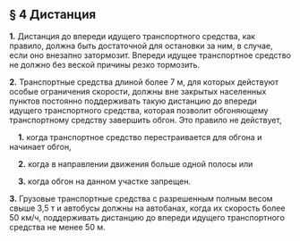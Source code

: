 ## § 4 Дистанция

**1.** Дистанция до впереди идущего транспортного средства, как правило, должна быть достаточной для остановки за ним, в случае, если оно внезапно затормозит. Впереди идущее транспортное средство не должно без веской причины резко тормозить.

**2.** Транспортные средства длиной более 7 м, для которых действуют особые ограничения скорости, должны вне закрытых населенных пунктов постоянно поддерживать такую дистанцию до впереди идущего транспортного средства, которая позволит обгоняющему транспортному средству завершить обгон. Это правило не действует,

&nbsp;&nbsp;&nbsp;&nbsp;**1.** когда транспортное средство перестраивается для обгона и начинает обгон,

&nbsp;&nbsp;&nbsp;&nbsp;**2.** когда в направлении движения больше одной полосы или

&nbsp;&nbsp;&nbsp;&nbsp;**3.** когда обгон на данном участке запрещен.

**3.** Грузовые транспортные средства с разрешенным полным весом свыше 3,5 т и автобусы должны на автобанах, когда их скорость более 50 км/ч, поддерживать дистанцию до впереди идущего транспортного средства не менее 50 м.

